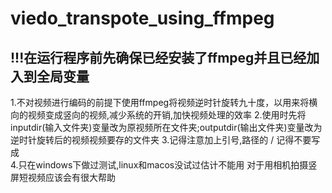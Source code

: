 # viedo_transpote_using_ffmpeg


## !!!在运行程序前先确保已经安装了ffmpeg并且已经加入到全局变量
1.不对视频进行编码的前提下使用ffmpeg将视频逆时针旋转九十度，以用来将横向的视频变成竖向的视频,减少系统的开销,加快视频处理的效率
2.使用时先将inputdir(输入文件夹)变量改为原视频所在文件夹;outputdir(输出文件夹)变量改为逆时针旋转后的视频视频要存的文件夹
3.记得注意加上引号,路径的 / 记得不要写成 \
4.只在windows下做过测试,linux和macos没试过估计不能用
对于用相机拍摄竖屏短视频应该会有很大帮助
